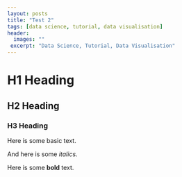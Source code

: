 ```yaml
---
layout: posts
title: "Test 2"
tags: [data science, tutorial, data visualisation]
header:
  images: ""
 excerpt: "Data Science, Tutorial, Data Visualisation"
---
```


# H1 Heading

## H2 Heading

### H3 Heading

Here is some basic text.

And here is some *italics*.

Here is some **bold** text.
